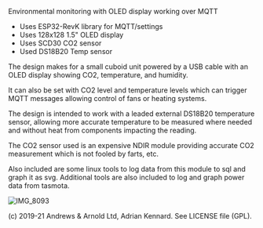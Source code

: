 Environmental monitoring with OLED display working over MQTT

* Uses ESP32-RevK library for MQTT/settings
* Uses 128x128 1.5" OLED display
* Uses SCD30 CO2 sensor
* Used DS18B20 Temp sensor

The design makes for a small cuboid unit powered by a USB cable with
an OLED display showing CO2, temperature, and humidity.

It can also be set with CO2 level and temperature levels which can trigger
MQTT messages allowing control of fans or heating systems.

The design is intended to work with a leaded external DS18B20 temperature
sensor, allowing more accurate temperature to be measured where needed and
without heat from components impacting the reading.

The CO2 sensor used is an expensive NDIR module providing accurate CO2
measurement which is not fooled by farts, etc.

Also included are some linux tools to log data from this module to sql and graph it as svg.
Additional tools are also included to log and graph power data from tasmota.

![IMG_8093](https://user-images.githubusercontent.com/996983/114298107-a1878e00-9aac-11eb-95fa-5be9127406a7.jpg)

(c) 2019-21 Andrews & Arnold Ltd, Adrian Kennard. See LICENSE file (GPL).
